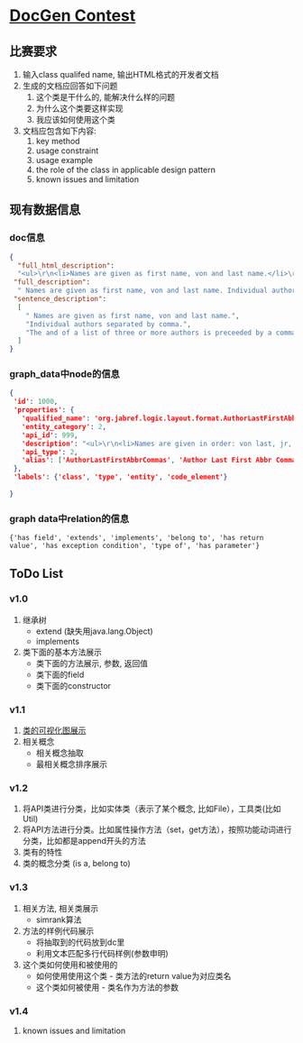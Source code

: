 # [DocGen Contest](https://dysdoc.github.io/docgen2/index.html)



## 比赛要求

1. 输入class qualifed name, 输出HTML格式的开发者文档
2. 生成的文档应回答如下问题
   1. 这个类是干什么的, 能解决什么样的问题
   2. 为什么这个类要这样实现
   3. 我应该如何使用这个类
3. 文档应包含如下内容:
   1. key method
   2. usage constraint
   3. usage example
   4. the role of the class in applicable design pattern
   5. known issues and limitation



## 现有数据信息

### doc信息

```json
{
  "full_html_description": 
  "<ul>\r\n<li>Names are given as first name, von and last name.</li>\r\n<li>Individual authors separated by comma.</li>\r\n<li>The and of a list of three or more authors is preceeded by a comma\r\n(Oxford comma)</li>\r\n</ul>",
 "full_description": 
  " Names are given as first name, von and last name. Individual authors separated by comma. The and of a list of three or more authors is preceeded by a comma (Oxford comma) ",
 "sentence_description": 
  [
    " Names are given as first name, von and last name.",
    "Individual authors separated by comma.",
    "The and of a list of three or more authors is preceeded by a comma (Oxford comma)"
  ]
}
```

### graph_data中node的信息

```json
{
 'id': 1000, 
 'properties': {
   'qualified_name': 'org.jabref.logic.layout.format.AuthorLastFirstAbbrCommas', 
   'entity_category': 2, 
   'api_id': 999, 
   'description': "<ul>\r\n<li>Names are given in order: von last, jr, first.</li>\r\n<li>First names will be abbreviated.</li>\r\n<li>Individual authors are separated by commas.</li>\r\n<li>There is no comma before the 'and' at the end of a list of three or more authors</li>\r\n</ul>", 
   'api_type': 2, 
   'alias': ['AuthorLastFirstAbbrCommas', 'Author Last First Abbr Commas']
 }, 
 'labels': {'class', 'type', 'entity', 'code_element'}
  
}
```

### graph data中relation的信息

```
{'has field', 'extends', 'implements', 'belong to', 'has return value', 'has exception condition', 'type of', 'has parameter'}
```



## ToDo List

### v1.0

1. 继承树
   - extend (缺失用java.lang.Object)
   - implements 
2. 类下面的基本方法展示
   - 类下面的方法展示, 参数, 返回值
   - 类下面的field
   - 类下面的constructor

### v1.1 

1. [类的可视化图展示](http://bigcode.fudan.edu.cn/kg/index.html#/ElementGraph/890)
2. 相关概念
   - 相关概念抽取
   - 最相关概念排序展示

### v1.2

1. 将API类进行分类，比如实体类（表示了某个概念, 比如File），工具类(比如Util)
2. 将API方法进行分类。比如属性操作方法（set，get方法），按照功能动词进行分类，比如都是append开头的方法
3. 类有的特性
4. 类的概念分类 (is a, belong to)

### v1.3

1. 相关方法, 相关类展示
   - simrank算法
2. 方法的样例代码展示
   - 将抽取到的代码放到dc里
   - 利用文本匹配多行代码样例(参数申明)
3. 这个类如何使用和被使用的
   - 如何使用使用这个类 - 类方法的return value为对应类名
   - 这个类如何被使用 - 类名作为方法的参数

### v1.4

1. known issues and limitation





